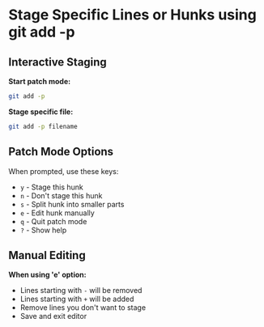 # Stage Specific Lines or Hunks using git add -p

## Interactive Staging

**Start patch mode:**
```bash
git add -p
```

**Stage specific file:**
```bash
git add -p filename
```

## Patch Mode Options

When prompted, use these keys:
- `y` - Stage this hunk
- `n` - Don't stage this hunk
- `s` - Split hunk into smaller parts
- `e` - Edit hunk manually
- `q` - Quit patch mode
- `?` - Show help

## Manual Editing

**When using 'e' option:**
- Lines starting with `-` will be removed
- Lines starting with `+` will be added
- Remove lines you don't want to stage
- Save and exit editor